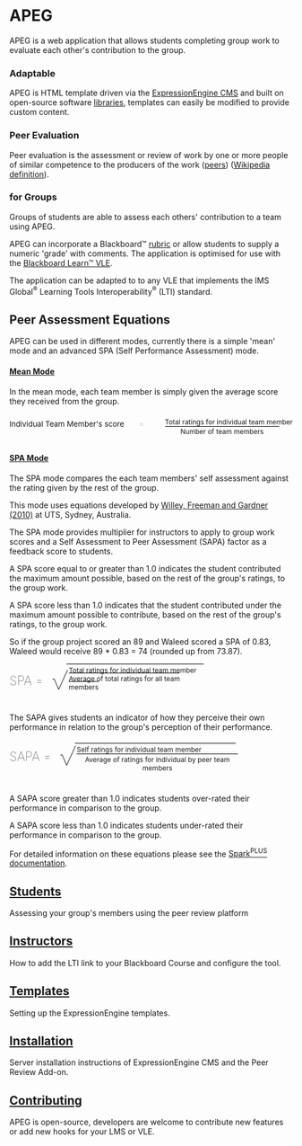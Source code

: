 <style>
.sqrt {
  vertical-align: middle;
  text-align: left;
  display: block;
  width: 600px;
}
.fraction {
  vertical-align: middle;
  text-align: center;
  font-size: 9pt;
}
.fraction > span {
  padding-top: 0.15em;
}
.fdn {border-top: thin solid black; }
.fraction > .bar {display: none}
.radical {
    font-size: 3.4em;
    display: inline-block;
    font-weight: 100;
}
.radicand {
    padding: 0.25em 0.25em;
    border-top: thin black solid;
    margin: 0em -2px 2.6ex;
    width: 17em;
    display: inline-block;
}
.ls {
    vertical-align: middle;
    margin-top: -25px;
    margin-right: 12px;
    font-size: 1.6em;
    font-weight: 100;
    display: inline-block;
}
#sapa .fdn {
  display: inline-block;
  width: 288px;
}
#sapa .radicand {
    width: 20em;
}
.ntm {
  width: 17em;
  display: inline-block;
}
.tms {
  font-size: 10pt;
  height: 3em;
  display: inline-block;
  vertical-align: middle;
  padding-right: 2em;
}
.fracti {
  display: inline-block;
  padding: 0.5em;
}
</style>

# APEG

APEG is a web application that allows students completing group work to evaluate each other's contribution to the group.

### Adaptable

APEG is HTML template driven via the [ExpressionEngine CMS](https://expressionengine.com/) and built on open-source software [libraries](https://github.com/BOLDLab/lti_peer_assessment), templates can easily be modified to provide custom content.

### Peer Evaluation

Peer evaluation is the assessment or review of work by one or more people of similar competence to the producers of the work ([peers](https://en.wiktionary.org/wiki/peer#Etymology_2)) ([Wikipedia definition](https://en.wikipedia.org/wiki/Peer_review)).  

### for Groups

Groups of students are able to assess each others' contribution to a team using APEG.

APEG can incorporate a Blackboard&trade; [rubric](https://en.wikipedia.org/wiki/Rubric_(academic)) or allow students to supply a numeric 'grade' with comments. The application is optimised for use with the [Blackboard Learn&trade; VLE](http://anz.blackboard.com/sites/international/globalmaster/).

The application can be adapted to to any VLE that implements the IMS Global<sup>&reg;</sup> Learning Tools Interoperability<sup>&reg;</sup> (LTI) standard.  

## Peer Assessment Equations ##

APEG can be used in different modes, currently there is a simple 'mean' mode and an advanced SPA (Self Performance Assessment) mode.

#### <u>Mean Mode</u> ####
In the mean mode, each team member is simply given the average score they received from the group.

<div class='sqrt'>
<span class='tms'>Individual Team Member's score </span><span class="radical tms"> =</span>
<div class='fracti'>
<span class='fraction'>Total ratings for individual team member <span class='bar'>&frasl;</span><br>
<span class='fdn ntm'>Number of team members</span>
</div>
</div>

#### <u>SPA Mode</u> ####
The SPA mode compares the each team members' self assessment against the rating given by the rest of the group.

This mode uses equations developed by [Willey, Freeman and Gardner (2010)](http://www.tandfonline.com/doi/full/10.1080/03043797.2010.490577?scroll=top&needAccess=true) at UTS, Sydney, Australia.

The SPA mode provides multiplier for instructors to apply to group work scores and a Self Assessment to Peer Assessment (SAPA) factor as a feedback score to students.

A SPA score equal to or greater than 1.0 indicates the student contributed the maximum amount possible, based on the rest of the group's ratings, to the group work.  

A SPA score less than 1.0 indicates that the student contributed under the maximum amount possible to contribute, based on the rest of the group's ratings, to the group work.

So if the group project scored an 89 and Waleed scored a SPA of 0.83, Waleed would receive 89 * 0.83 = 74 (rounded up from 73.87).

<div class='sqrt'>
<span class='ls'>SPA =</span> <span class='radical'>&radic;</span><div class='radicand'><span class='fraction'>  Total ratings for individual team member <span class='bar'>&frasl;</span>
<span class='fdn'>Average of total ratings for all team members</span></span>
</div>
</div>

The SAPA gives students an indicator of how they perceive their own performance in relation to the group's perception of their performance.

<div class='sqrt' id='sapa'>
<span class='ls'>SAPA =</span> <span class='radical'>&radic;</span><div class='radicand' ><span class='fraction'> Self ratings for individual team member <span class='bar'>&frasl;</span>
<span class='fdn'>Average of ratings for individual by peer team members</span></span>
</div>
</div>

A SAPA score greater than 1.0 indicates students over-rated their performance in comparison to the group.  

A SAPA score less than 1.0 indicates students under-rated their performance in comparison to the group.

For detailed information on these equations please see the [Spark<sup>PLUS</sup> documentation](http://sparkplus.com.au/factors/).   

## [Students](guides/Students)
Assessing your group's members using the peer review platform

## [Instructors](guides/Instructors)
How to add the LTI link to your Blackboard Course and configure the tool.

## [Templates](guides/Templates)
Setting up the ExpressionEngine templates.

## [Installation](guides/Installation)
Server installation instructions of ExpressionEngine CMS and the Peer Review Add-on.

## [Contributing](guides/Contributing)
APEG is open-source, developers are welcome to contribute new features or add new hooks for your LMS or VLE.  
